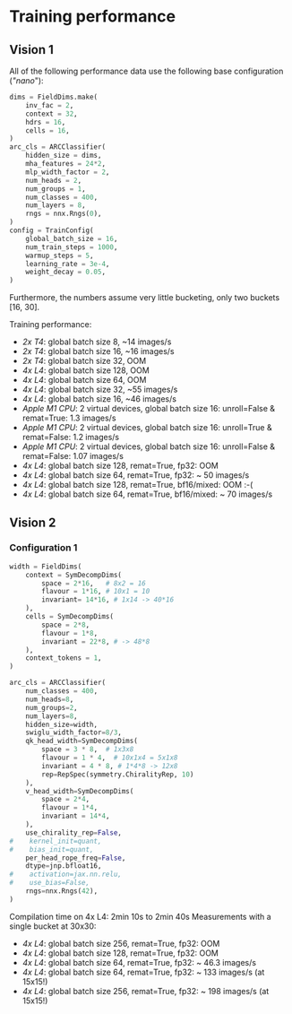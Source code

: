 
# Training performance

## Vision 1

All of the following performance data use the following base configuration (*"nano*"):
```python
dims = FieldDims.make(
    inv_fac = 2,
    context = 32,
    hdrs = 16,
    cells = 16,
)
arc_cls = ARCClassifier(
    hidden_size = dims,
    mha_features = 24*2,
    mlp_width_factor = 2,
    num_heads = 2,
    num_groups = 1,
    num_classes = 400,
    num_layers = 8,
    rngs = nnx.Rngs(0),
)
config = TrainConfig(
    global_batch_size = 16,
    num_train_steps = 1000,
    warmup_steps = 5,
    learning_rate = 3e-4,
    weight_decay = 0.05,
)
```

Furthermore, the numbers assume very little bucketing, only two buckets [16, 30].

Training performance:
- *2x T4*: global batch size 8, ~14 images/s
- *2x T4*: global batch size 16, ~16 images/s
- *2x T4*: global batch size 32, OOM
- *4x L4*: global batch size 128, OOM
- *4x L4*: global batch size 64, OOM
- *4x L4*: global batch size 32, ~55 images/s
- *4x L4*: global batch size 16, ~46 images/s
- *Apple M1 CPU*: 2 virtual devices, global batch size 16: unroll=False & remat=True: 1.3 images/s
- *Apple M1 CPU*: 2 virtual devices, global batch size 16: unroll=True & remat=False: 1.2 images/s
- *Apple M1 CPU*: 2 virtual devices, global batch size 16: unroll=False & remat=False: 1.07 images/s
- *4x L4*: global batch size 128, remat=True, fp32: OOM
- *4x L4*: global batch size 64, remat=True, fp32: ~ 50 images/s
- *4x L4*: global batch size 128, remat=True, bf16/mixed: OOM :-(
- *4x L4*: global batch size 64, remat=True, bf16/mixed: ~ 70 images/s

## Vision 2

### Configuration 1

```python
width = FieldDims(
    context = SymDecompDims(
        space = 2*16,   # 8x2 = 16
        flavour = 1*16, # 10x1 = 10
        invariant= 14*16, # 1x14 -> 40*16
    ),
    cells = SymDecompDims(
        space = 2*8,
        flavour = 1*8,
        invariant = 22*8, # -> 48*8
    ),
    context_tokens = 1,
)

arc_cls = ARCClassifier(
    num_classes = 400,
    num_heads=8,
    num_groups=2,
    num_layers=8,
    hidden_size=width,
    swiglu_width_factor=8/3,
    qk_head_width=SymDecompDims(
        space = 3 * 8,  # 1x3x8
        flavour = 1 * 4,  # 10x1x4 = 5x1x8
        invariant = 4 * 8, # 1*4*8 -> 12x8
        rep=RepSpec(symmetry.ChiralityRep, 10)
    ),
    v_head_width=SymDecompDims(
        space = 2*4,
        flavour = 1*4,
        invariant = 14*4,
    ),
    use_chirality_rep=False,
#    kernel_init=quant,
#    bias_init=quant,
    per_head_rope_freq=False,
    dtype=jnp.bfloat16,
#    activation=jax.nn.relu,
#    use_bias=False,
    rngs=nnx.Rngs(42),
)
```
Compilation time on 4x L4: 2min 10s to 2min 40s
Measurements with a single bucket at 30x30:

- *4x L4*: global batch size 256, remat=True, fp32: OOM
- *4x L4*: global batch size 128, remat=True, fp32: OOM
- *4x L4*: global batch size 64, remat=True, fp32: ~ 46.3 images/s
- *4x L4*: global batch size 64, remat=True, fp32: ~ 133 images/s (at 15x15!)
- *4x L4*: global batch size 256, remat=True, fp32: ~ 198 images/s (at 15x15!)
